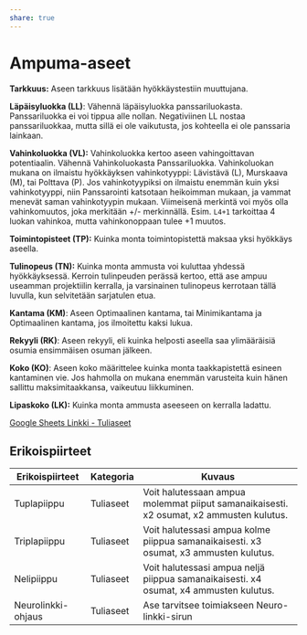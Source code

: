 ```yaml
---
share: true
---
```

# Ampuma-aseet

**Tarkkuus:** Aseen tarkkuus lisätään hyökkäystestiin muuttujana.

**Läpäisyluokka (LL)**: Vähennä läpäisyluokka panssariluokasta. Panssariluokka ei voi tippua alle nollan. Negativiinen LL nostaa panssariluokkaa, mutta sillä ei ole vaikutusta, jos kohteella ei ole panssaria lainkaan.

**Vahinkoluokka (VL):** Vahinkoluokka kertoo aseen vahingoittavan potentiaalin. Vähennä Vahinkoluokasta Panssariluokka.  Vahinkoluokan mukana on ilmaistu hyökkäyksen vahinkotyyppi: Lävistävä (L), Murskaava (M), tai Polttava (P). Jos vahinkotyypiksi on ilmaistu enemmän kuin yksi vahinkotyyppi, niin Panssarointi katsotaan heikoimman mukaan, ja vammat menevät saman vahinkotyypin mukaan. Viimeisenä merkintä voi myös olla vahinkomuutos, joka merkitään +/- merkinnällä. Esim. `L4+1` tarkoittaa 4 luokan vahinkoa, mutta vahinkonoppaan tulee +1 muutos.

**Toimintopisteet (TP):** Kuinka monta toimintopistettä maksaa yksi hyökkäys aseella.

**Tulinopeus (TN):** Kuinka monta ammusta voi kuluttaa yhdessä hyökkäyksessä. Kerroin tulinpeuden perässä kertoo, että ase ampuu useamman projektiilin kerralla, ja varsinainen tulinopeus kerrotaan tällä luvulla, kun selvitetään sarjatulen etua.

**Kantama (KM)**: Aseen Optimaalinen kantama, tai Minimikantama ja Optimaalinen kantama, jos ilmoitettu kaksi lukua.

**Rekyyli (RK)**: Aseen rekyyli, eli kuinka helposti aseella saa ylimääräisiä osumia ensimmäisen osuman jälkeen.

**Koko (KO)**: Aseen koko määrittelee kuinka monta taakkapistettä esineen kantaminen vie. Jos hahmolla on mukana enemmän varusteita kuin hänen sallittu maksimitaakkansa, vaikeutuu liikkuminen. 

**Lipaskoko (LK):** Kuinka monta ammusta aseeseen on kerralla ladattu.

[Google Sheets Linkki - Tuliaseet](https://docs.google.com/spreadsheets/d/1RJnrUFTozJ0qA0zV1AmJUl_qiV4HPK5_k5pvZ7RL4Rw/edit#gid=1665788589)

## Erikoispiirteet

| Erikoispiirteet    | Kategoria | Kuvaus                                                                                  |
| ------------------ | --------- | --------------------------------------------------------------------------------------- |
| Tuplapiippu        | Tuliaseet | Voit halutessaan ampua molemmat piiput samanaikaisesti. x2 osumat, x2 ammusten kulutus. |
| Triplapiippu       | Tuliaseet | Voit halutessasi ampua kolme piippua samanaikaisesti. x3 osumat, x3 ammusten kulutus.   |
| Nelipiippu         | Tuliaseet | Voit halutessasi ampua neljä piippua samanaikaisesti. x4 osumat, x4 ammusten kulutus.   |
| Neurolinkki-ohjaus | Tuliaseet | Ase tarvitsee toimiakseen Neuro-linkki-sirun                                            | 
